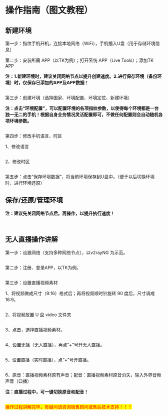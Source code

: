# 操作指南（图文教程）

## 新建环境

第一步：指纹手机开机，连接本地网络（WiFi），手机插入U盘（用于存储环境信息）

第二步：安装所需 APP（以TK为例）；打开系统 APP（Live Tools）；添加TK APP

**注：1.新建环境时，建议关闭网络节点以提升创建速度。2.进行保存环境（备份环境）时，仅保存已添加的APP及APP数据！**

<figure><img src="../.gitbook/assets/image (51).png" alt=""><figcaption></figcaption></figure>

第三步：创建环境（选择国家、环境配置、环境定位、新建环境）

**注：点击“环境配置”，可以配置环境的各项指纹参数，以使得每个环境都是一台独一无二的手机！根据自身业务情况灵活配置即可，不做任何配置则会自动随机各项环境参数。**

<figure><img src="../.gitbook/assets/微信截图_20221107132129.png" alt=""><figcaption></figcaption></figure>

第四步：修改手机语言、时区

1、修改语言

<figure><img src="../.gitbook/assets/image (59).png" alt=""><figcaption></figcaption></figure>

2、修改时区

<figure><img src="../.gitbook/assets/image (24).png" alt=""><figcaption></figcaption></figure>

第五步：点击“保存环境数据”，将当前环境保存到U盘中。（便于以后切换环境时，进行环境还原）

## 保存/还原/管理环境

**注：建议先关闭网络节点后，再操作，以提升执行速度！**

<figure><img src="../.gitbook/assets/image (73).png" alt=""><figcaption></figcaption></figure>

<figure><img src="../.gitbook/assets/image (77).png" alt=""><figcaption></figcaption></figure>

## 无人直播操作讲解

第一步：设置网络（支持多种网络节点），以v2rayNG 为示范。

<figure><img src="../.gitbook/assets/image (18).png" alt=""><figcaption></figcaption></figure>

第二步：注册、登录APP，以TK为例。

<figure><img src="../.gitbook/assets/image (13).png" alt=""><figcaption></figcaption></figure>

第三步：设置直播视频素材

1、将视频做成尺寸（9:16）格式后；再将视频顺时针旋转 90 度后，尺寸调成 16:9。

<figure><img src="../.gitbook/assets/image (52).png" alt=""><figcaption></figcaption></figure>

2、将视频放置 U 盘 video 文件夹

<figure><img src="../.gitbook/assets/image (50).png" alt=""><figcaption></figcaption></figure>

3、点击，选择直播视频素材。

<figure><img src="../.gitbook/assets/image (58).png" alt=""><figcaption></figcaption></figure>

4、设置无播（无人直播），再点“+”号开无人直播。

<figure><img src="../.gitbook/assets/image (49).png" alt=""><figcaption></figcaption></figure>

5、设置直播（实时直播），点“+”号开直播。

<figure><img src="../.gitbook/assets/image (15).png" alt=""><figcaption></figcaption></figure>

6、原音：直播视频素材原有声音；配音：直播视频素材原音消失，输入外界音频声音（口播）

**注：直播过程中，可一键切换原音和配音！**

<figure><img src="../.gitbook/assets/image (69).png" alt=""><figcaption></figcaption></figure>



<mark style="color:red;">操作过程讲解完毕，有疑问请咨询销售顾问或售后技术支持！！！</mark>
